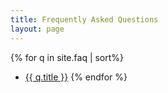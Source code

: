 ```yaml
---
title: Frequently Asked Questions
layout: page
---
```

{% for q in site.faq | sort%}
* <a href="{{ site.baseurl }}{{ q.url }}">{{ q.title }}</a>
{% endfor %}
